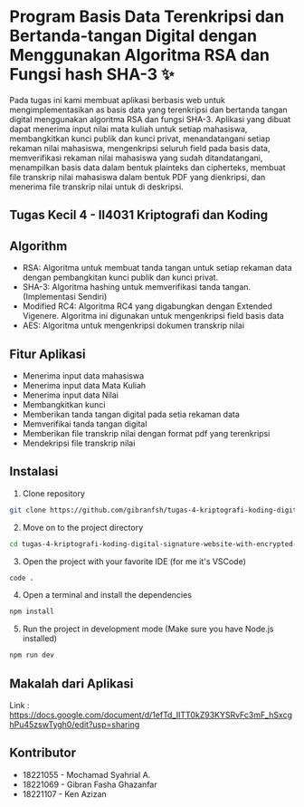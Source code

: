 # Program Basis Data Terenkripsi dan Bertanda-tangan Digital dengan Menggunakan Algoritma RSA dan Fungsi hash SHA-3 ✨
Pada tugas ini kami membuat aplikasi berbasis web untuk mengimplementasikan as basis data yang terenkripsi dan bertanda tangan digital menggunakan algoritma RSA dan fungsi SHA-3. Aplikasi yang dibuat dapat menerima input nilai mata kuliah untuk setiap mahasiswa, membangkitkan kunci publik dan kunci privat, menandatangani setiap rekaman nilai mahasiswa, mengenkripsi seluruh field pada basis data, memverifikasi rekaman nilai mahasiswa yang sudah ditandatangani, menampilkan basis data dalam bentuk plainteks dan cipherteks, membuat file transkrip nilai mahasiswa dalam bentuk PDF yang dienkripsi, dan menerima file transkrip nilai untuk di deskripsi.

## Tugas Kecil 4 - II4031 Kriptografi dan Koding

## Algorithm

- RSA: Algoritma untuk membuat tanda tangan untuk setiap rekaman data dengan pembangkitan kunci publik dan kunci privat.
- SHA-3: Algoritma hashing untuk memverifikasi tanda tangan. (Implementasi Sendiri)
- Modified RC4: Algoritma RC4 yang digabungkan dengan Extended Vigenere. Algoritma ini digunakan untuk mengenkripsi field basis data
- AES: Algoritma untuk mengenkripsi dokumen transkrip nilai

## Fitur Aplikasi

- Menerima input data mahasiswa
- Menerima input data Mata Kuliah
- Menerima input data Nilai
- Membangkitkan kunci 
- Memberikan tanda tangan digital pada setia rekaman data
- Memverifikai tanda tangan digital
- Memberikan file transkrip nilai dengan format pdf yang terenkripsi
- Mendekripsi file transkrip nilai

## Instalasi

1. Clone repository

```bash
git clone https://github.com/gibranfsh/tugas-4-kriptografi-koding-digital-signature-website-with-encrypted-database.git
```

2. Move on to the project directory

```bash
cd tugas-4-kriptografi-koding-digital-signature-website-with-encrypted-database
```

3. Open the project with your favorite IDE (for me it's VSCode)

```bash
code .
```

4. Open a terminal and install the dependencies

```bash
npm install
```

5. Run the project in development mode (Make sure you have Node.js installed)

```bash
npm run dev
```

## Makalah dari Aplikasi

Link : https://docs.google.com/document/d/1efTd_IITT0kZ93KYSRvFc3mF_hSxcghPu45zswTygh0/edit?usp=sharing

## Kontributor

- 18221055 - Mochamad Syahrial A.
- 18221069 - Gibran Fasha Ghazanfar
- 18221107 - Ken Azizan